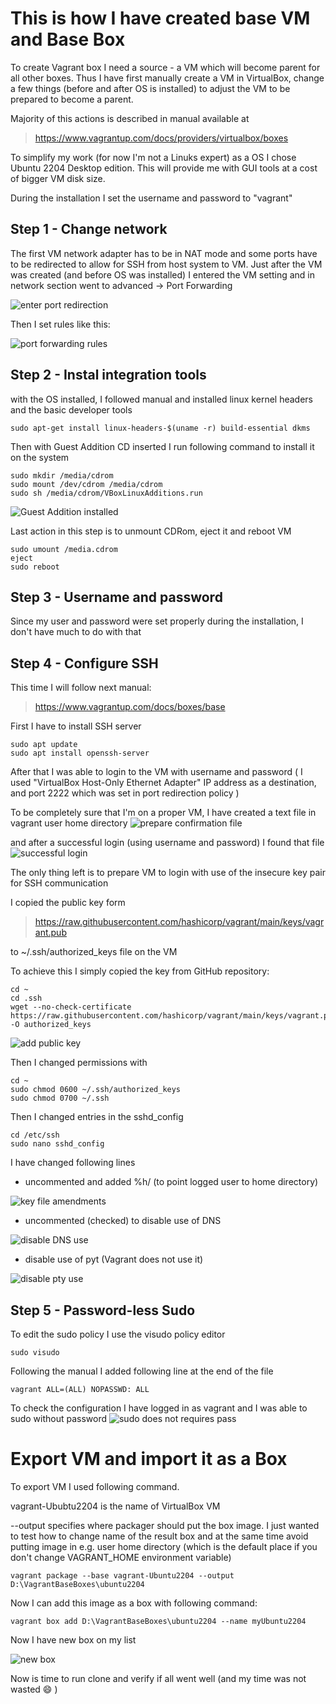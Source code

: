 # This is how I have created base VM and Base Box 

To create Vagrant box I need a source - a VM which will become parent for all other boxes.
Thus I have first manually create a VM in VirtualBox, change a few things (before and after OS is installed) to adjust the VM to be prepared to become a parent.

Majority of this actions is described in manual available at 
> https://www.vagrantup.com/docs/providers/virtualbox/boxes

To simplify my work (for now I'm not a Linuks expert) as a OS I chose Ubuntu 2204 Desktop edition. This will provide me with GUI tools at a cost of bigger VM disk size. 

During the installation I set the username and password to "vagrant"

## Step 1 - Change network

The first VM network adapter has to be in NAT mode and some ports have to be redirected to allow for SSH from host system to VM. 
Just after the VM was created (and before OS was installed) I entered the VM setting and in network section went to advanced -> Port Forwarding

![enter port redirection](./images/cb-port-forwarding.jpg)

Then I set rules like this:

![port forwarding rules](./images/cb-port-forwarding-rules.jpg)

## Step 2 - Instal integration tools

with the OS installed, I followed manual and installed linux kernel headers and the basic developer tools
```
sudo apt-get install linux-headers-$(uname -r) build-essential dkms
```

Then with Guest Addition CD inserted I run following command to install it on the system
```
sudo mkdir /media/cdrom
sudo mount /dev/cdrom /media/cdrom
sudo sh /media/cdrom/VBoxLinuxAdditions.run
```
![Guest Addition installed](./images/cb-tools-installed.jpg)

Last action in this step is to unmount CDRom, eject it and reboot VM
``` 
sudo umount /media.cdrom
eject
sudo reboot
```


## Step 3 - Username and password
Since my user and password were set properly during the installation, I don't have much to do with that



## Step 4 - Configure SSH

This time I will follow next manual:
> https://www.vagrantup.com/docs/boxes/base

First I have to install SSH server
```
sudo apt update
sudo apt install openssh-server
```
After that I was able to login to the VM with username and password ( I used "VirtualBox Host-Only Ethernet Adapter" IP address as a destination, and port 2222 which was set in port redirection policy )

To be completely sure that I'm on a proper VM, I have created a text file in vagrant user home directory
![prepare confirmation file](./images/cb-prepare-confirmation-file.jpg)

and after a successful login (using username and password) I found that file
![successful login](./images/cb-successful-ssh.jpg)



The only thing left is to prepare VM to login with use of the insecure key pair for SSH communication

I copied the public key form 
> https://raw.githubusercontent.com/hashicorp/vagrant/main/keys/vagrant.pub

to ~/.ssh/authorized_keys file on the VM

To achieve this I simply copied the key from GitHub repository:

```
cd ~
cd .ssh
wget --no-check-certificate https://raw.githubusercontent.com/hashicorp/vagrant/main/keys/vagrant.pub -O authorized_keys
```

![add public key](./images/cb-copy-public-key.jpg)


Then I changed permissions with
```
cd ~
sudo chmod 0600 ~/.ssh/authorized_keys
sudo chmod 0700 ~/.ssh

```

Then I changed entries in the sshd_config 
```
cd /etc/ssh
sudo nano sshd_config
```

I have changed following lines
- uncommented and added %h/ (to point logged user to home directory)

![key file amendments](./images/cb-uncomment-authorize-key-files.jpg)

- uncommented (checked) to disable use of DNS

![disable DNS use](./images/cb-do-not-use-dns.jpg)

 - disable use of pyt (Vagrant does not use it)

![disable pty use](./images/cb-disable-use-pty.jpg)




## Step 5 - Password-less Sudo

To edit the sudo policy I use the visudo policy editor 
```
sudo visudo
```

Following the manual I added following line at the end of the file
``` 
vagrant ALL=(ALL) NOPASSWD: ALL
```
To check the configuration I have logged in as vagrant and I was able to sudo without password
![sudo does not requires pass](./images/cb-sudo-with-no-pass.jpg)





# Export VM and import it as a Box

To export VM I used following command. 

vagrant-Ububtu2204 is the name of VirtualBox VM

--output specifies where packager should put the box image. I just wanted to test how to change name of the result box and at the same time avoid putting image in e.g. user home directory (which is the default place if you don't change VAGRANT_HOME environment variable)

```
vagrant package --base vagrant-Ubuntu2204 --output D:\VagrantBaseBoxes\ubuntu2204
```


Now I can add this image as a box with following command:
```
vagrant box add D:\VagrantBaseBoxes\ubuntu2204 --name myUbuntu2204
```

Now I have new box on my list

![new box](./images/cb-new-box.jpg)


Now is time to run clone and verify if all went well (and my time was not wasted :smile: )
